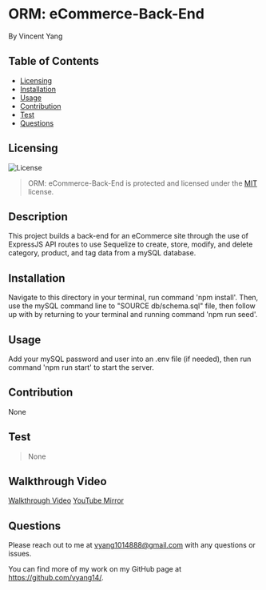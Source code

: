 # ORM: eCommerce-Back-End

By Vincent Yang
## Table of Contents

* [Licensing](#licensing)
* [Installation](#installation)
* [Usage](#usage)
* [Contribution](#contribution)
* [Test](#test)
* [Questions](#questions)

## Licensing 
![License](https://img.shields.io/badge/license-MIT-blue.svg)
> ORM: eCommerce-Back-End is protected and licensed under the [MIT](https://opensource.org/licenses/MIT) license.

## Description

This project builds a back-end for an eCommerce site through the use of ExpressJS API routes to use Sequelize to create, store, modify, and delete category, product, and tag data from a mySQL database.
  
## Installation

Navigate to this directory in your terminal, run command 'npm install'. Then, use the mySQL command line to "SOURCE db/schema.sql" file, then follow up with by returning to your terminal and running command 'npm run seed'.

## Usage

Add your mySQL password and user into an .env file (if needed), then run command 'npm run start' to start the server.

## Contribution

None

## Test

> None

## Walkthrough Video

[Walkthrough Video](https://drive.google.com/file/d/12NxXeSHxKKdIUhE1goYykQGC9SNRYvmN/view?usp=sharing)
[YouTube Mirror](https://youtu.be/GxGjfc6w8g0)

## Questions

Please reach out to me at vyang1014888@gmail.com with any questions or issues.

You can find more of my work on my GitHub page at https://github.com/vyang14/.
